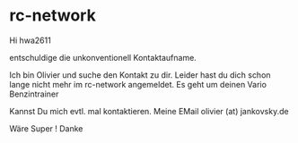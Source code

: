 # rc-network

Hi hwa2611

entschuldige die unkonventionell Kontaktaufname.

Ich bin Olivier und suche den Kontakt zu dir.
Leider hast du dich schon lange nicht mehr im rc-network angemeldet.
Es geht um deinen Vario Benzintrainer 

Kannst Du mich evtl. mal kontaktieren.
Meine EMail olivier (at) jankovsky.de

Wäre Super ! Danke
